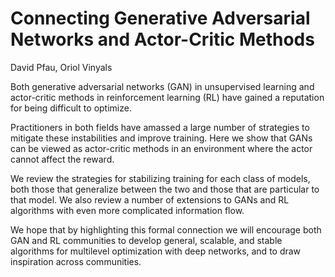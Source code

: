 # Connecting Generative Adversarial Networks and Actor-Critic Methods
David Pfau, Oriol Vinyals

Both generative adversarial networks (GAN) in unsupervised learning and actor-critic methods in reinforcement learning (RL) have gained a reputation for being
difficult to optimize. 

Practitioners in both fields have amassed a large number of strategies to mitigate these instabilities and improve training. Here we show that
GANs can be viewed as actor-critic methods in an environment where the actor cannot affect the reward. 

We review the strategies for stabilizing training for each class of models, both those that generalize between the two and those that are particular to that model. We also review a number of extensions to GANs and RL
algorithms with even more complicated information flow. 

We hope that by highlighting this formal connection we will encourage both GAN and RL communities to develop general, scalable, and stable algorithms for multilevel optimization with deep networks, and to draw inspiration across communities.
